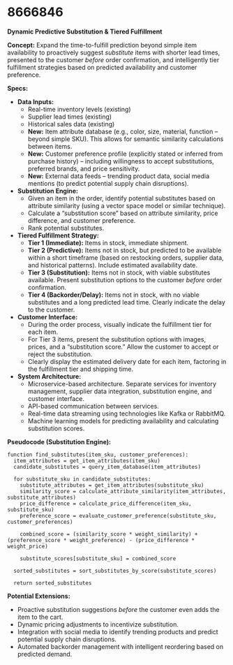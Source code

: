 # 8666846

**Dynamic Predictive Substitution & Tiered Fulfillment**

**Concept:** Expand the time-to-fulfill prediction beyond simple item availability to proactively suggest *substitute* items with shorter lead times, presented to the customer *before* order confirmation, and intelligently tier fulfillment strategies based on predicted availability and customer preference.

**Specs:**

*   **Data Inputs:**
    *   Real-time inventory levels (existing)
    *   Supplier lead times (existing)
    *   Historical sales data (existing)
    *   **New:** Item attribute database (e.g., color, size, material, function – beyond simple SKU). This allows for semantic similarity calculations between items.
    *   **New:** Customer preference profile (explicitly stated or inferred from purchase history) – including willingness to accept substitutions, preferred brands, and price sensitivity.
    *   **New:** External data feeds – trending product data, social media mentions (to predict potential supply chain disruptions).
*   **Substitution Engine:**
    *   Given an item in the order, identify potential substitutes based on attribute similarity (using a vector space model or similar technique).
    *   Calculate a “substitution score” based on attribute similarity, price difference, and customer preference.
    *   Rank potential substitutes.
*   **Tiered Fulfillment Strategy:**
    *   **Tier 1 (Immediate):** Items in stock, immediate shipment.
    *   **Tier 2 (Predictive):** Items not in stock, but predicted to be available within a short timeframe (based on restocking orders, supplier data, and historical patterns). Include estimated availability date.
    *   **Tier 3 (Substitution):** Items not in stock, with viable substitutes available.  Present substitution options to the customer *before* order confirmation.
    *   **Tier 4 (Backorder/Delay):** Items not in stock, with no viable substitutes and a long predicted lead time. Clearly indicate the delay to the customer.
*   **Customer Interface:**
    *   During the order process, visually indicate the fulfillment tier for each item.
    *   For Tier 3 items, present the substitution options with images, prices, and a “substitution score.” Allow the customer to accept or reject the substitution.
    *   Clearly display the estimated delivery date for each item, factoring in the fulfillment tier and shipping time.
*   **System Architecture:**
    *   Microservice-based architecture. Separate services for inventory management, supplier data integration, substitution engine, and customer interface.
    *   API-based communication between services.
    *   Real-time data streaming using technologies like Kafka or RabbitMQ.
    *   Machine learning models for predicting availability and calculating substitution scores.

**Pseudocode (Substitution Engine):**

```
function find_substitutes(item_sku, customer_preferences):
  item_attributes = get_item_attributes(item_sku)
  candidate_substitutes = query_item_database(item_attributes)

  for substitute_sku in candidate_substitutes:
    substitute_attributes = get_item_attributes(substitute_sku)
    similarity_score = calculate_attribute_similarity(item_attributes, substitute_attributes)
    price_difference = calculate_price_difference(item_sku, substitute_sku)
    preference_score = evaluate_customer_preference(substitute_sku, customer_preferences)

    combined_score = (similarity_score * weight_similarity) + (preference_score * weight_preference) - (price_difference * weight_price)

    substitute_scores[substitute_sku] = combined_score

  sorted_substitutes = sort_substitutes_by_score(substitute_scores)

  return sorted_substitutes
```

**Potential Extensions:**

*   Proactive substitution suggestions *before* the customer even adds the item to the cart.
*   Dynamic pricing adjustments to incentivize substitution.
*   Integration with social media to identify trending products and predict potential supply chain disruptions.
*   Automated backorder management with intelligent reordering based on predicted demand.